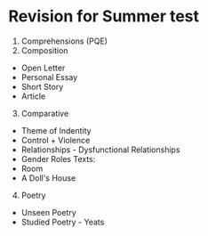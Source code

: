 # Revision for Summer test 
<!--Teachers Title, not mine-->
1. Comprehensions (PQE)
2. Composition
- Open Letter
- Personal Essay
- Short Story
- Article
3. Comparative
- Theme of Indentity
- Control + Violence
- Relationships - Dysfunctional Relationships
- Gender Roles
Texts:
- Room
- A Doll's House
4. Poetry
- Unseen Poetry
- Studied Poetry - Yeats
